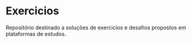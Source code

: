 # Exercicios
Repositório destinado a soluções de exercicios e desafios propostos em plataformas de estudos.

